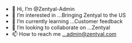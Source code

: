- 👋 Hi, I’m @Zentyal-Admin
- 👀 I’m interested in ...Bringing Zentyal to the US
- 🌱 I’m currently learning ...Customer feedback
- 💞️ I’m looking to collaborate on ...Zentyal
- 📫 How to reach me ...admin@zentyal.com

<!---
Zentyal-Admin/Zentyal-Admin is a ✨ special ✨ repository because its `README.md` (this file) appears on your GitHub profile.
You can click the Preview link to take a look at your changes.
--->
